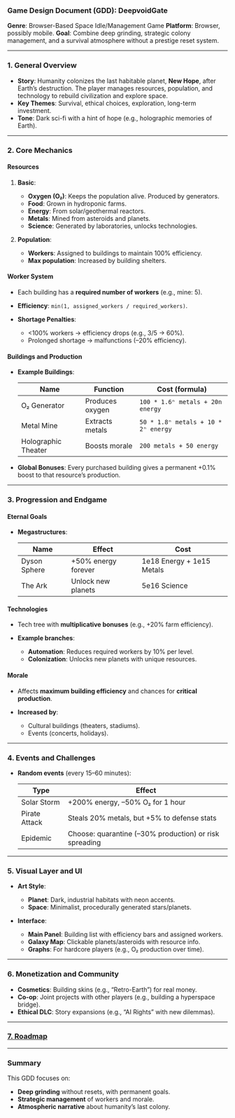 ### **Game Design Document (GDD): DeepvoidGate**

**Genre**: Browser-Based Space Idle/Management Game
**Platform**: Browser, possibly mobile.
**Goal**: Combine deep grinding, strategic colony management, and a survival atmosphere without a prestige reset system.

---

### **1. General Overview**

* **Story**: Humanity colonizes the last habitable planet, **New Hope**, after Earth’s destruction. The player manages resources, population, and technology to rebuild civilization and explore space.
* **Key Themes**: Survival, ethical choices, exploration, long-term investment.
* **Tone**: Dark sci-fi with a hint of hope (e.g., holographic memories of Earth).

---

### **2. Core Mechanics**

#### **Resources**

1. **Basic**:

   * **Oxygen (O₂)**: Keeps the population alive. Produced by generators.
   * **Food**: Grown in hydroponic farms.
   * **Energy**: From solar/geothermal reactors.
   * **Metals**: Mined from asteroids and planets.
   * **Science**: Generated by laboratories, unlocks technologies.

2. **Population**:

   * **Workers**: Assigned to buildings to maintain 100% efficiency.
   * **Max population**: Increased by building shelters.

#### **Worker System**

* Each building has a **required number of workers** (e.g., mine: 5).
* **Efficiency**: `min(1, assigned_workers / required_workers)`.
* **Shortage Penalties**:

  * <100% workers → efficiency drops (e.g., 3/5 → 60%).
  * Prolonged shortage → malfunctions (–20% efficiency).

#### **Buildings and Production**

* **Example Buildings**:

  | **Name**            | **Function**    | **Cost** (formula)                  |
  | ------------------- | --------------- | ----------------------------------- |
  | O₂ Generator        | Produces oxygen | `100 * 1.6ⁿ metals + 20n energy`    |
  | Metal Mine          | Extracts metals | `50 * 1.8ⁿ metals + 10 * 2ⁿ energy` |
  | Holographic Theater | Boosts morale   | `200 metals + 50 energy`            |

* **Global Bonuses**: Every purchased building gives a permanent +0.1% boost to that resource’s production.

---

### **3. Progression and Endgame**

#### **Eternal Goals**

* **Megastructures**:

  | **Name**     | **Effect**          | **Cost**                  |
  | ------------ | ------------------- | ------------------------- |
  | Dyson Sphere | +50% energy forever | 1e18 Energy + 1e15 Metals |
  | The Ark      | Unlock new planets  | 5e16 Science              |

#### **Technologies**

* Tech tree with **multiplicative bonuses** (e.g., +20% farm efficiency).
* **Example branches**:

  * **Automation**: Reduces required workers by 10% per level.
  * **Colonization**: Unlocks new planets with unique resources.

#### **Morale**

* Affects **maximum building efficiency** and chances for **critical production**.
* **Increased by**:

  * Cultural buildings (theaters, stadiums).
  * Events (concerts, holidays).

---

### **4. Events and Challenges**

* **Random events** (every 15–60 minutes):

  | **Type**      | **Effect**                                             |
  | ------------- | ------------------------------------------------------ |
  | Solar Storm   | +200% energy, –50% O₂ for 1 hour                       |
  | Pirate Attack | Steals 20% metals, but +5% to defense stats            |
  | Epidemic      | Choose: quarantine (–30% production) or risk spreading |

---

### **5. Visual Layer and UI**

* **Art Style**:

  * **Planet**: Dark, industrial habitats with neon accents.
  * **Space**: Minimalist, procedurally generated stars/planets.
* **Interface**:

  * **Main Panel**: Building list with efficiency bars and assigned workers.
  * **Galaxy Map**: Clickable planets/asteroids with resource info.
  * **Graphs**: For hardcore players (e.g., O₂ production over time).

---

### **6. Monetization and Community**

* **Cosmetics**: Building skins (e.g., “Retro-Earth”) for real money.
* **Co-op**: Joint projects with other players (e.g., building a hyperspace bridge).
* **Ethical DLC**: Story expansions (e.g., “AI Rights” with new dilemmas).

---

### [**7. Roadmap**](/docs/roadmap.md)

---

### **Summary**

This GDD focuses on:

* **Deep grinding** without resets, with permanent goals.
* **Strategic management** of workers and morale.
* **Atmospheric narrative** about humanity’s last colony.
